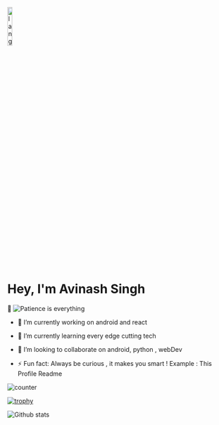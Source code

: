 <p align="left"><img width=15%" src="https://github.com/alansmathew/alansmathew/raw/master/lang.gif" alt="lang image here" /></p>

<h1>Hey, I'm Avinash Singh</h1> 👋 

<img src="https://images.pexels.com/photos/1448762/pexels-photo-1448762.jpeg?auto=compress&cs=tinysrgb&dpr=1&w=500" alt="Patience is everything"/>
  

- 🔭 I’m currently working on android and react
- 🌱 I’m currently learning every edge cutting tech
- 👯 I’m looking to collaborate on android, python , webDev



- ⚡ Fun fact: Always be curious , it makes you smart ! Example : This Profile Readme

![counter](https://ensx7b3qc6tn5x9.m.pipedream.net)

 [![trophy](https://github-profile-trophy.vercel.app/?username=ryo-ma&theme=onedark)](https://github.com/ryo-ma/github-profile-trophy)



![Github stats](https://github-readme-stats.vercel.app/api?username=SingAvi)



